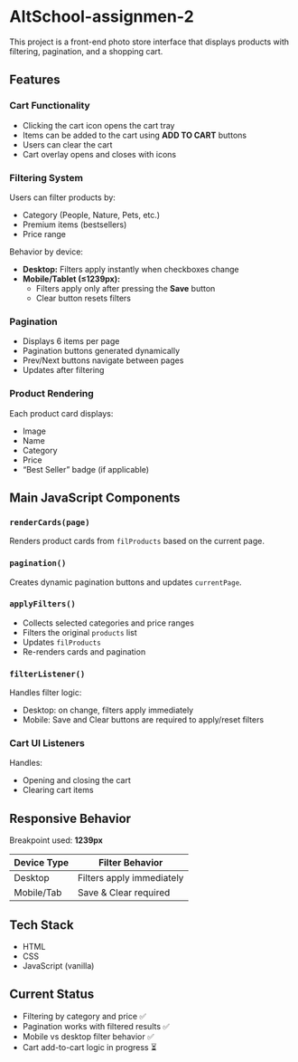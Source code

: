 # AltSchool-assignmen-2

This project is a front-end photo store interface that displays products with filtering, pagination, and a shopping cart.

## Features

### Cart Functionality

- Clicking the cart icon opens the cart tray
- Items can be added to the cart using **ADD TO CART** buttons
- Users can clear the cart
- Cart overlay opens and closes with icons

### Filtering System

Users can filter products by:

- Category (People, Nature, Pets, etc.)
- Premium items (bestsellers)
- Price range

Behavior by device:

- **Desktop:** Filters apply instantly when checkboxes change
- **Mobile/Tablet (≤1239px):**
  - Filters apply only after pressing the **Save** button
  - Clear button resets filters

### Pagination

- Displays 6 items per page
- Pagination buttons generated dynamically
- Prev/Next buttons navigate between pages
- Updates after filtering

### Product Rendering

Each product card displays:

- Image
- Name
- Category
- Price
- “Best Seller” badge (if applicable)

## Main JavaScript Components

### `renderCards(page)`

Renders product cards from `filProducts` based on the current page.

### `pagination()`

Creates dynamic pagination buttons and updates `currentPage`.

### `applyFilters()`

- Collects selected categories and price ranges
- Filters the original `products` list
- Updates `filProducts`
- Re-renders cards and pagination

### `filterListener()`

Handles filter logic:

- Desktop: on change, filters apply immediately
- Mobile: Save and Clear buttons are required to apply/reset filters

### Cart UI Listeners

Handles:

- Opening and closing the cart
- Clearing cart items

## Responsive Behavior

Breakpoint used: **1239px**

| Device Type | Filter Behavior           |
| ----------- | ------------------------- |
| Desktop     | Filters apply immediately |
| Mobile/Tab  | Save & Clear required     |

## Tech Stack

- HTML
- CSS
- JavaScript (vanilla)

## Current Status

- Filtering by category and price ✅
- Pagination works with filtered results ✅
- Mobile vs desktop filter behavior ✅
- Cart add-to-cart logic in progress ⏳
